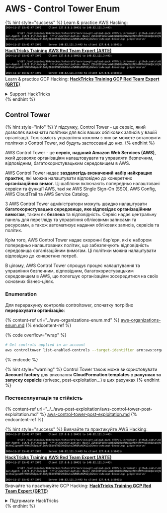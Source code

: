 # AWS - Control Tower Enum

{% hint style="success" %}
Learn & practice AWS Hacking:<img src="../../../../.gitbook/assets/image (1).png" alt="" data-size="line">[**HackTricks Training AWS Red Team Expert (ARTE)**](https://training.hacktricks.xyz/courses/arte)<img src="../../../../.gitbook/assets/image (1).png" alt="" data-size="line">\
Learn & practice GCP Hacking: <img src="../../../../.gitbook/assets/image (2).png" alt="" data-size="line">[**HackTricks Training GCP Red Team Expert (GRTE)**<img src="../../../../.gitbook/assets/image (2).png" alt="" data-size="line">](https://training.hacktricks.xyz/courses/grte)

<details>

<summary>Support HackTricks</summary>

* Check the [**subscription plans**](https://github.com/sponsors/carlospolop)!
* **Join the** 💬 [**Discord group**](https://discord.gg/hRep4RUj7f) or the [**telegram group**](https://t.me/peass) or **follow** us on **Twitter** 🐦 [**@hacktricks\_live**](https://twitter.com/hacktricks\_live)**.**
* **Share hacking tricks by submitting PRs to the** [**HackTricks**](https://github.com/carlospolop/hacktricks) and [**HackTricks Cloud**](https://github.com/carlospolop/hacktricks-cloud) github repos.

</details>
{% endhint %}

## Control Tower

{% hint style="info" %}
У підсумку, Control Tower - це сервіс, який дозволяє визначати політики для всіх ваших облікових записів у вашій організації. Тож замість управління кожним з них ви можете встановити політики з Control Tower, які будуть застосовані до них.
{% endhint %}

AWS Control Tower - це **сервіс, наданий Amazon Web Services (AWS)**, який дозволяє організаціям налаштовувати та управляти безпечним, відповідним, багатокористувацьким середовищем в AWS.

AWS Control Tower надає **заздалегідь визначений набір найкращих практик**, які можна налаштувати відповідно до конкретних **організаційних вимог**. Ці шаблони включають попередньо налаштовані сервіси та функції AWS, такі як AWS Single Sign-On (SSO), AWS Config, AWS CloudTrail та AWS Service Catalog.

З AWS Control Tower адміністратори можуть швидко налаштувати **багатокористувацьке середовище, яке відповідає організаційним вимогам**, таким як **безпека** та відповідність. Сервіс надає центральну панель для перегляду та управління обліковими записами та ресурсами, а також автоматизує надання облікових записів, сервісів та політик.

Крім того, AWS Control Tower надає охоронні бар'єри, які є набором попередньо налаштованих політик, що забезпечують відповідність середовища організаційним вимогам. Ці політики можна налаштувати відповідно до конкретних потреб.

В цілому, AWS Control Tower спрощує процес налаштування та управління безпечним, відповідним, багатокористувацьким середовищем в AWS, що полегшує організаціям зосередитися на своїх основних бізнес-цілях.

### Enumeration

Для перерахунку контролів controltower, спочатку потрібно **перерахувати організацію**:

{% content-ref url="../aws-organizations-enum.md" %}
[aws-organizations-enum.md](../aws-organizations-enum.md)
{% endcontent-ref %}

{% code overflow="wrap" %}
```bash
# Get controls applied in an account
aws controltower list-enabled-controls --target-identifier arn:aws:organizations::<acc_id>:ou/<ou-id>
```
{% endcode %}

{% hint style="warning" %}
Control Tower також може використовувати **Account factory** для виконання **CloudFormation templates** в **рахунках та запуску сервісів** (privesc, post-exploitation...) в цих рахунках
{% endhint %}

### Постексплуатація та стійкість

{% content-ref url="../../aws-post-exploitation/aws-control-tower-post-exploitation.md" %}
[aws-control-tower-post-exploitation.md](../../aws-post-exploitation/aws-control-tower-post-exploitation.md)
{% endcontent-ref %}

{% hint style="success" %}
Вивчайте та практикуйте AWS Hacking:<img src="../../../../.gitbook/assets/image (1).png" alt="" data-size="line">[**HackTricks Training AWS Red Team Expert (ARTE)**](https://training.hacktricks.xyz/courses/arte)<img src="../../../../.gitbook/assets/image (1).png" alt="" data-size="line">\
Вивчайте та практикуйте GCP Hacking: <img src="../../../../.gitbook/assets/image (2).png" alt="" data-size="line">[**HackTricks Training GCP Red Team Expert (GRTE)**<img src="../../../../.gitbook/assets/image (2).png" alt="" data-size="line">](https://training.hacktricks.xyz/courses/grte)

<details>

<summary>Підтримати HackTricks</summary>

* Перевірте [**плани підписки**](https://github.com/sponsors/carlospolop)!
* **Приєднуйтесь до** 💬 [**групи Discord**](https://discord.gg/hRep4RUj7f) або [**групи Telegram**](https://t.me/peass) або **слідкуйте** за нами в **Twitter** 🐦 [**@hacktricks\_live**](https://twitter.com/hacktricks\_live)**.**
* **Діліться хакерськими трюками, подаючи PR до** [**HackTricks**](https://github.com/carlospolop/hacktricks) та [**HackTricks Cloud**](https://github.com/carlospolop/hacktricks-cloud) репозиторіїв на github.

</details>
{% endhint %}
